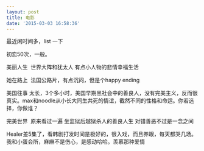 ```yaml
---
layout: post
title: 电影
date: '2015-03-03 16:58:36'
---
```



最近闲时间多，list 一下

初恋50次，一般。

美丽人生  世界大阵和犹太人 有点小人物的悲情幸福生活

她在路上  法国公路片，有点沉闷，但是个happy ending

美国往事 太长，3个多小时，美国早期黑社会中的善良人，没有完美主义，反而很真实。max和noodle从小长大同生共死的情谊，截然不同的性格和命运。你若选择，你做谁？

完美世界  原来看过一遍 坐监狱后越狱杀人的善良人生 对错善恶不过是一念之间

Healer差5集了，看韩剧打发时间是极好的，很入戏，而且养眼，每天都哭几场。我和小蛋会所，麻麻不是伤心，是感动哈哈。羡慕那种爱情


